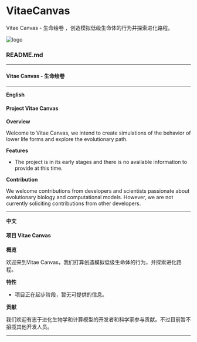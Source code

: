 # VitaeCanvas
Vitae Canvas - 生命绘卷 ，创造模拟低级生命体的行为并探索进化路程。

![logo]("/Logo/logo.png)
### README.md

---

#### Vitae Canvas - 生命绘卷

---

**English**

#### Project Vitae Canvas

**Overview**

Welcome to Vitae Canvas, we intend to create simulations of the behavior of lower life forms and explore the evolutionary path.

**Features**

- The project is in its early stages and there is no available information to provide at this time.

**Contribution**

We welcome contributions from developers and scientists passionate about evolutionary biology and computational models. However, we are not currently soliciting contributions from other developers.

---

**中文**

#### 项目 Vitae Canvas

**概览**

欢迎来到Vitae Canvas，我们打算创造模拟低级生命体的行为，并探索进化路程。

**特性**

- 项目正在起步阶段，暂无可提供的信息。

**贡献**

我们欢迎有志于进化生物学和计算模型的开发者和科学家参与贡献。不过目前暂不招揽其他开发人员。

---
